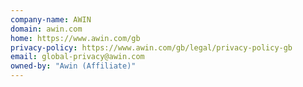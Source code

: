 ```yaml
---
company-name: AWIN
domain: awin.com
home: https://www.awin.com/gb
privacy-policy: https://www.awin.com/gb/legal/privacy-policy-gb
email: global-privacy@awin.com
owned-by: "Awin (Affiliate)"
---
```




